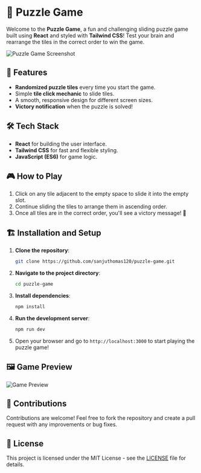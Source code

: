 # 🧩 Puzzle Game

Welcome to the **Puzzle Game**, a fun and challenging sliding puzzle game built using **React** and styled with **Tailwind CSS**! Test your brain and rearrange the tiles in the correct order to win the game.

![Puzzle Game Screenshot](https://via.placeholder.com/800x400) <!-- You can replace this with a real screenshot later -->

## 🚀 Features
- **Randomized puzzle tiles** every time you start the game.
- Simple **tile click mechanic** to slide tiles.
- A smooth, responsive design for different screen sizes.
- **Victory notification** when the puzzle is solved!

## 🛠️ Tech Stack
- **React** for building the user interface.
- **Tailwind CSS** for fast and flexible styling.
- **JavaScript (ES6)** for game logic.

## 🎮 How to Play
1. Click on any tile adjacent to the empty space to slide it into the empty slot.
2. Continue sliding the tiles to arrange them in ascending order.
3. Once all tiles are in the correct order, you'll see a victory message! 🎉

## 🏗️ Installation and Setup

1. **Clone the repository**:
    ```bash
    git clone https://github.com/sanjuthomas120/puzzle-game.git
    ```

2. **Navigate to the project directory**:
    ```bash
    cd puzzle-game
    ```

3. **Install dependencies**:
    ```bash
    npm install
    ```

4. **Run the development server**:
    ```bash
    npm run dev
    ```

5. Open your browser and go to `http://localhost:3000` to start playing the puzzle game!

## 🖼️ Game Preview

![Game Preview](https://via.placeholder.com/400x300) <!-- Replace with actual preview later -->

## 🤝 Contributions
Contributions are welcome! Feel free to fork the repository and create a pull request with any improvements or bug fixes.

## 📜 License
This project is licensed under the MIT License - see the [LICENSE](LICENSE) file for details.
